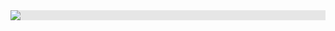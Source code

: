 <img style="display: block;-webkit-user-select: none;margin: auto;background-color: hsl(0, 0%, 90%);" src="https://camo.githubusercontent.com/af06bd06125ccd2674198718cf1ac1fa701939c6b73a70aadcd20181d515ba3f/68747470733a2f2f692e696d6775722e636f6d2f6a6464324750762e676966">
